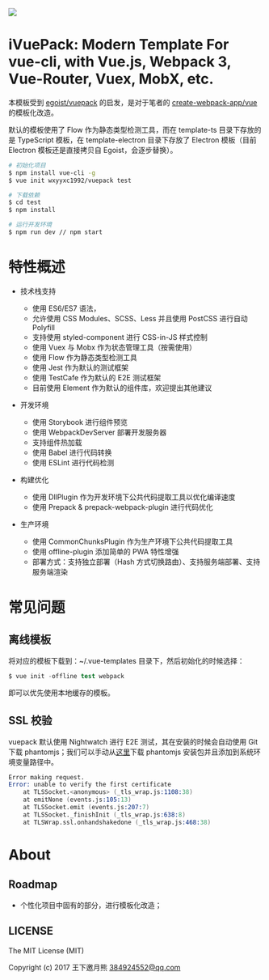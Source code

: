 
![](https://github.com/wxyyxc1992/OSS/blob/master/2017/8/1/VuePack.png?raw=true)


# iVuePack: Modern Template For vue-cli, with  Vue.js, Webpack 3, Vue-Router, Vuex, MobX, etc.

本模板受到 [egoist/vuepack](https://github.com/egoist/vuepack) 的启发，是对于笔者的 [create-webpack-app/vue](https://github.com/wxyyxc1992/create-webpack-app/tree/master/vue) 的模板化改造。

默认的模板使用了 Flow 作为静态类型检测工具，而在 template-ts 目录下存放的是 TypeScript 模板，在 template-electron 目录下存放了 Electron 模板（目前 Electron 模板还是直接拷贝自 Egoist，会逐步替换）。

```sh
# 初始化项目
$ npm install vue-cli -g
$ vue init wxyyxc1992/vuepack test

# 下载依赖
$ cd test
$ npm install

# 运行开发环境
$ npm run dev // npm start
```

# 特性概述

- 技术栈支持
  - 使用 ES6/ES7 语法，
  - 允许使用 CSS Modules、SCSS、Less 并且使用 PostCSS 进行自动 Polyfill
  - 支持使用 styled-component 进行 CSS-in-JS 样式控制
  - 使用 Vuex 与 Mobx 作为状态管理工具（按需使用）
  - 使用 Flow 作为静态类型检测工具
  - 使用 Jest 作为默认的测试框架
  - 使用 TestCafe 作为默认的 E2E 测试框架
  - 目前使用 Element 作为默认的组件库，欢迎提出其他建议
  
- 开发环境
  - 使用 Storybook 进行组件预览
  - 使用 WebpackDevServer 部署开发服务器
  - 支持组件热加载
  - 使用 Babel 进行代码转换
  - 使用 ESLint 进行代码检测

- 构建优化  
  - 使用 DllPlugin 作为开发环境下公共代码提取工具以优化编译速度
  - 使用 Prepack & prepack-webpack-plugin 进行代码优化

- 生产环境
  - 使用 CommonChunksPlugin 作为生产环境下公共代码提取工具
  - 使用 offline-plugin 添加简单的 PWA 特性增强
  - 部署方式：支持独立部署（Hash 方式切换路由）、支持服务端部署、支持服务端渲染



# 常见问题

## 离线模板

将对应的模板下载到：~/.vue-templates 目录下，然后初始化的时候选择：

```s
$ vue init -offline test webpack
```

即可以优先使用本地缓存的模板。

## SSL 校验

vuepack 默认使用 Nightwatch 进行 E2E 测试，其在安装的时候会自动使用 Git 下载 phantomjs；我们可以手动从[这里](https://github.com/Medium/phantomjs/releases/download/v2.1.1/phantomjs-2.1.1-windows.zip)下载 phantomjs 安装包并且添加到系统环境变量路径中。

```s
Error making request.
Error: unable to verify the first certificate
    at TLSSocket.<anonymous> (_tls_wrap.js:1108:38)
    at emitNone (events.js:105:13)
    at TLSSocket.emit (events.js:207:7)
    at TLSSocket._finishInit (_tls_wrap.js:638:8)
    at TLSWrap.ssl.onhandshakedone (_tls_wrap.js:468:38)
```

# About

## Roadmap

- 个性化项目中固有的部分，进行模板化改造；

## LICENSE

The MIT License (MIT)

Copyright (c) 2017 王下邀月熊 384924552@qq.com




